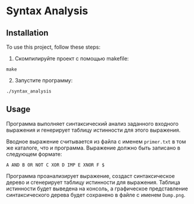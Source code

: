 # Syntax Analysis

## Installation

To use this project, follow these steps:

1. Cкомпилируйте проект с помощью makefile:
```
make
```

2. Запустите программу:
```
./syntax_analysis
```

## Usage
Программа выполняет синтаксический анализ заданного входного выражения и генерирует таблицу истинности для этого выражения.

Вводное выражение считывается из файла с именем `primer.txt` в том же каталоге, что и программа. Выражение должно быть записано в следующем формате:

```
A AND B OR NOT C XOR D IMP E XNOR F $
```

Программа проанализирует выражение, создаст синтаксическое дерево и сгенерирует таблицу истинности для выражения. Таблица истинности будет выведена на консоль, а графическое представление синтаксического дерева будет сохранено в файле с именем `Dump.png`.

